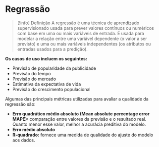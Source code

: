 # Regrassão

> [!info] Definição
> A regressão é uma técnica de aprendizado supervisionado usada para prever valores contínuos ou numéricos com base em uma ou mais variáveis de entrada. É usada para modelar a relação entre uma variável dependente (o valor a ser previsto) e uma ou mais variáveis independentes (os atributos ou entradas usados para a predição).

**Os casos de uso incluem os seguintes:**

- Previsão de popularidade da publicidade
- Previsão do tempo
- Previsão do mercado
- Estimativa da expectativa de vida
- Previsão do crescimento populacional

Algumas das principais métricas utilizadas para avaliar a qualidade da regressão são:

- **Erro quadrático médio absoluto (Mean absolute percentage error MAPE):** comparação entre valores da previsão e o resultado real. Quanto menor esse valor, melhor a acurácia preditiva do modelo.
- **Erro médio absoluto**
- **R-quadrado:** fornece uma medida de qualidade do ajuste do modelo aos dados.